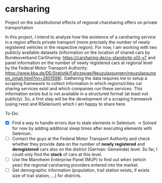 # carsharing
Project on the substitutional effects of regional charsharing offers on private transportation

In this project, I intend to analyze how the existence of a carsharing service in a region affects private transport (more precisely the number of newly registered vehicles in the respective region). For now, I am working with two publicly available datasets (information on the location of shared cars by Bundesverband CarSharing: https://carsharing.de/cs-standorte-ol3-v7 and panel information on the number of newly registered cars at regional level by the Federal Motor Transport Authority: https://www.kba.de/DE/Statistik/Fahrzeuge/Neuzulassungen/neuzulassungen_inhalt.html?nn=2601598). Gathering the data requires me to setup a scraping framework to collect information in which regions/cities car sharing services exist and which companies run these services. This information exists but is not available in a structured format (at least not publicly). So, a first step will be the development of a scraping framework (using rvest and RSelenium) which I am happy to share here.


To-Do:
- [x] Find a way to handle errors due to stale elements in Selenium. -> Solved for now by adding additonal sleep times after executing elements with Selenium.
- [ ] Contact the guys at the Federal Motor Transport Authority and check whether they provide data on the number of **newly registered** and **deregistered** cars also on the district (German: Gemeinde) level. So far, I could only find the **stock** of cars at this level.
- [ ] Use the Mannheim Enterprise Panel (MUP) to find out when (which year) the regional carsharing providers entered into the market.
- [ ] Get demographic information (population, trail station exists, if exists size of trail station, ...) for districts.
